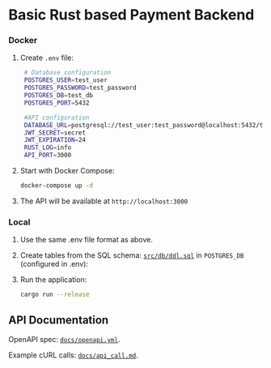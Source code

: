 # Basic Rust based Payment Backend

### Docker

1. Create `.env` file:
   ```bash
    # Database configuration
    POSTGRES_USER=test_user
    POSTGRES_PASSWORD=test_password
    POSTGRES_DB=test_db
    POSTGRES_PORT=5432

    #API configuration
    DATABASE_URL=postgresql://test_user:test_password@localhost:5432/test_db
    JWT_SECRET=secret
    JWT_EXPIRATION=24
    RUST_LOG=info
    API_PORT=3000
   ```

3. Start with Docker Compose:
   ```bash
   docker-compose up -d
   ```

4. The API will be available at `http://localhost:3000`

### Local

1. Use the same .env file format as above.

2. Create tables from the SQL schema: [`src/db/ddl.sql`](https://github.com/dhruv-upadhyy/basic-payment-rust/blob/main/src/db/ddl.sql) in `POSTGRES_DB` (configured in .env):

3. Run the application:
   ```bash
   cargo run --release
   ```

## API Documentation

OpenAPI spec: [`docs/openapi.yml`](https://github.com/dhruv-upadhyy/basic-payment-rust/blob/main/docs/openapi.yml).

Example cURL calls:  [`docs/api_call.md`](https://github.com/dhruv-upadhyy/basic-payment-rust/blob/main/docs/api_calls.md).
